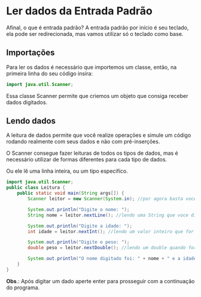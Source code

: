 <h1>Ler dados da Entrada Padrão</h1>
Afinal, o que é entrada padrão? A entrada padrão por início é seu teclado, ela pode ser redirecionada, mas vamos utilizar só o teclado como base.

<h2>Importações</h2>
Para ler os dados é necessário que importemos um classe, então, na primeira linha do seu código insira:

```java
import java.util.Scanner;
```

Essa classe Scanner permite que criemos um objeto que consiga receber dados digitados.

<h2>Lendo dados</h2>
A leitura de dados permite que você realize operações e simule um código rodando realmente com seus dados e não com pré-inserções.

O Scanner consegue fazer leituras de todos os tipos de dados, mas é necessário utilizar de formas diferentes para cada tipo de dados.

Ou ele lê uma linha inteira, ou um tipo especifíco.


```java
import java.util.Scanner;
public class Leitura {
    public static void main(String args[]) {
        Scanner leitor = new Scanner(System.in); //por agora basta você entender que estamos criando um Scanner para leitura. Também chamado de instanciar objeto.

        System.out.println("Digite o nome: ");
        String nome = leitor.nextLine(); //lendo uma String que voce digitar, ou, a proxima linha completa.

        System.out.println("Digite a idade: ");
        int idade = leitor.nextInt(); //lendo um valor inteiro que for digitado.

        System.out.println("Digite o peso: ");
        double peso = leitor.nextDouble(); //lendo um double quando for digitado.

        System.out.println("O nome digitado foi: " + nome + " e a idade foi: " + idade + " e o peso foi: " + peso);
    }
}
```
**Obs**.: Após digitar um dado aperte enter para prosseguir com a continuação do programa.
